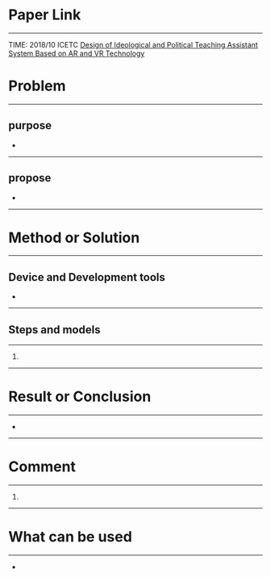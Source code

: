 # Paper Link
---

TIME: 2018/10 ICETC
[Design of Ideological and Political Teaching Assistant System Based on AR and VR Technology](https://dl.acm.org/doi/10.1145/3419635.3419699)


# Problem
---

## purpose

- 
---

## propose
- 
---

# Method or Solution
---

## Device and Development tools
- 
---

## Steps and models
---

1. 
---

# Result or Conclusion
---

- 
---

# Comment
---

1. 
---

# What can be used
---

- 